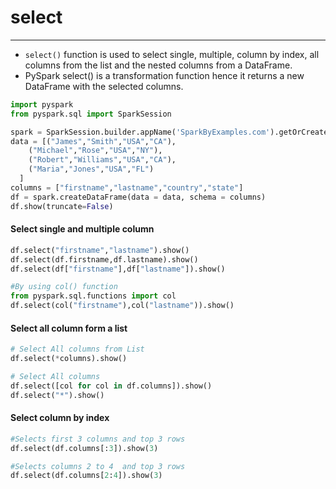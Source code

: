 # select

---
* `select()` function is used to select single, multiple, column by index, all columns from the list and the nested columns from a DataFrame.
* PySpark select() is a transformation function hence it returns a new DataFrame with the selected columns.
```python
import pyspark
from pyspark.sql import SparkSession

spark = SparkSession.builder.appName('SparkByExamples.com').getOrCreate()
data = [("James","Smith","USA","CA"),
    ("Michael","Rose","USA","NY"),
    ("Robert","Williams","USA","CA"),
    ("Maria","Jones","USA","FL")
  ]
columns = ["firstname","lastname","country","state"]
df = spark.createDataFrame(data = data, schema = columns)
df.show(truncate=False)
```
#### Select single and multiple column 
```python
df.select("firstname","lastname").show()
df.select(df.firstname,df.lastname).show()
df.select(df["firstname"],df["lastname"]).show()

#By using col() function
from pyspark.sql.functions import col
df.select(col("firstname"),col("lastname")).show()
```
#### Select all column form a list

```python
# Select All columns from List
df.select(*columns).show()

# Select All columns
df.select([col for col in df.columns]).show()
df.select("*").show()
```

#### Select column by index
```python
#Selects first 3 columns and top 3 rows
df.select(df.columns[:3]).show(3)

#Selects columns 2 to 4  and top 3 rows
df.select(df.columns[2:4]).show(3)
```
